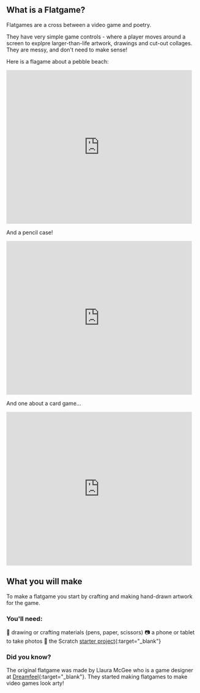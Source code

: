 ## What is a Flatgame?
Flatgames are a cross between a video game and poetry. 

They have very simple game controls - where a player moves around a screen to explpre larger-than-life artwork, drawings and cut-out collages. They are messy, and don't need to make sense!

Here is a flagame about a pebble beach:
<div class="scratch-preview">
 <iframe allowtransparency="true" width="485" height="402" src="https://scratch.mit.edu/projects/1196996929/embed?autostart=false" frameborder="0"></iframe>
</div>

And a pencil case!
<div class="scratch-preview">
 <iframe allowtransparency="true" width="485" height="402" src="https://scratch.mit.edu/projects/1196985085/embed?autostart=false" frameborder="0"></iframe>
</div>

And one about a card game...
<div class="scratch-preview">
 <iframe allowtransparency="true" width="485" height="402" src="https://scratch.mit.edu/projects/1197527881/embed?autostart=false" frameborder="0"></iframe>
</div>

## What you will make
To make a flatgame you start by crafting and making hand-drawn artwork for the game. 

### You'll need:
🎨 drawing or crafting materials (pens, paper, scissors)
📷 a phone or tablet to take photos
👾 the Scratch [starter project](https://scratch.mit.edu/projects/1197006395/editor/){:target="_blank"}

### Did you know?
The original flatgame was made by Llaura McGee who is a game designer at [Dreamfeel](https://dreamfeel.ie/){:target="_blank"}. They started making flatgames to make video games look arty!